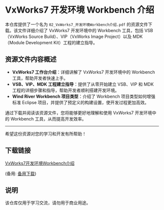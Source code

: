 # VxWorks7 开发环境 Workbench 介绍

本仓库提供了一个名为 `02_VxWorks7_开发环境Workbench介绍.pdf` 的资源文件下载。该文件详细介绍了 VxWorks7 开发环境中的 Workbench 工具，包括 VSB（VxWorks Source Build）、VIP（VxWorks Image Project）以及 MDK（Module Development Kit）工程的建立指导。

## 资源文件内容概述

- **VxWorks7 工作台介绍**：详细讲解了 VxWorks7 开发环境中的 Workbench 工具，帮助开发者快速上手。
- **VSB、VIP、MDK 工程建立指导**：提供了从零开始建立 VSB、VIP 和 MDK 工程的详细步骤和指导，帮助开发者顺利搭建开发环境。
- **Wind River Workbench 项目类型**：介绍了 Workbench 项目类型如何增强标准 Eclipse 项目，并提供了预定义的构建设置，使开发过程更加高效。

通过下载并阅读该资源文件，您将能够更好地理解和使用 VxWorks7 开发环境中的 Workbench 工具，从而提高开发效率。

---

希望这份资源对您的学习和开发有所帮助！

## 下载链接
[VxWorks7开发环境Workbench介绍](https://pan.quark.cn/s/0eff5d8b5bc1) 

(备用: [备用下载](https://pan.baidu.com/s/1GsHZwrb4CtHj_0CX2iCsYg?pwd=1234))

## 说明

该仓库仅用于学习交流，请勿用于商业用途。
